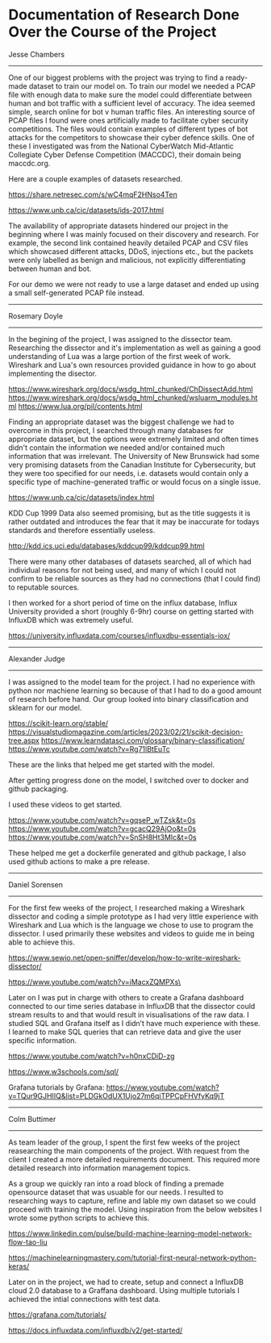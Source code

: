 # Documentation of Research Done Over the Course of the Project
Jesse Chambers
________________________________________________________________________________________________________________________________
One of our biggest problems with the project was trying to find a ready-made dataset to train our model on. To train our model we needed a PCAP file with enough data to make sure the model could differentiate between human and bot traffic with a sufficient level of accuracy. The idea seemed simple, search online for bot v human traffic files. An interesting source of PCAP files I found were ones artificially made to facilitate cyber security competitions. The files would contain examples of different types of bot attacks for the competitors to showcase their cyber defence skills. One of these I investigated was from the National CyberWatch Mid-Atlantic Collegiate Cyber Defense Competition (MACCDC), their domain being maccdc.org. 

Here are a couple examples of datasets researched.

https://share.netresec.com/s/wC4mqF2HNso4Ten

https://www.unb.ca/cic/datasets/ids-2017.html

The availability of appropriate datasets hindered our project in the beginning where I was mainly focused on their discovery and research. For example, the second link contained heavily detailed PCAP and CSV files which showcased different attacks, DDoS, injections etc., but the packets were only labelled as benign and malicious, not explicitly differentiating between human and bot.

For our demo we were not ready to use a large dataset and ended up using a small self-generated PCAP file instead.
________________________________________________________________________________________________________________________________
Rosemary Doyle
_________________________________________________________________________________________________________________________________

In the begining of the project, I was assigned to the dissector team. Researching the dissector and it's implementation as well as gaining a good understanding of Lua was a large portion of the first week of work. Wireshark and Lua's own resources provided guidance in how to go about implementing the disector. 

https://www.wireshark.org/docs/wsdg_html_chunked/ChDissectAdd.html
https://www.wireshark.org/docs/wsdg_html_chunked/wsluarm_modules.html
https://www.lua.org/pil/contents.html

Finding an appropriate dataset was the biggest challenge we had to overcome in this project, I searched through many databases for appropriate dataset, but the options were extremely limited and often times didn't contain the information we needed and/or contained much information that was irrelevant. The University of New Brunswick had some very promising datasets from the Canadian Institute for Cybersecurity, but they were too specified for our needs, i.e. datasets would contain only a specific type of machine-generated traffic or would focus on a single issue.

https://www.unb.ca/cic/datasets/index.html

KDD Cup 1999 Data also seemed promising, but as the title suggests it is rather outdated and introduces the fear that it may be inaccurate for todays standards and therefore essentially useless.

http://kdd.ics.uci.edu/databases/kddcup99/kddcup99.html

There were many other databases of datasets searched, all of which had individual reasons for not being used, and many of which I could not confirm to be reliable sources as they had no connections (that I could find) to reputable sources.

I then worked for a short period of time on the influx database, Influx University provided a short (roughly 6-9hr) course on getting started with InfluxDB which was extremely useful.

https://university.influxdata.com/courses/influxdbu-essentials-iox/
_________________________________________________________________________________________________________________________________
Alexander Judge
_________________________________________________________________________________________________________________________________
I was assigned to the model team for the project. I had no experience with python nor machiene learning so because of that I had to do a good amount of research before hand. Our group looked into binary classification and sklearn for our model. 

https://scikit-learn.org/stable/
https://visualstudiomagazine.com/articles/2023/02/21/scikit-decision-tree.aspx
https://www.learndatasci.com/glossary/binary-classification/
https://www.youtube.com/watch?v=Rg71lBtEuTc

These are the links that helped me get started with the model. 

After getting progress done on the model, I switched over to docker and github packaging.

I used these videos to get started.

https://www.youtube.com/watch?v=gqseP_wTZsk&t=0s
https://www.youtube.com/watch?v=gcacQ29AjOo&t=0s
https://www.youtube.com/watch?v=SnSH8Ht3MIc&t=0s

These helped me get a dockerfile generated and github package, I also used github actions to make a pre release. 

---------------------------------------------------------------------------------------------------------------------------------
Daniel Sorensen
_________________________________________________________________________________________________________________________________
For the first few weeks of the project, I researched making a Wireshark dissector and coding a simple prototype as I had very little experience with Wireshark and Lua which is the language we chose to use to program the dissector. I used primarily these websites and videos to guide me in being able to achieve this.

https://www.sewio.net/open-sniffer/develop/how-to-write-wireshark-dissector/

https://www.youtube.com/watch?v=iMacxZQMPXs\

Later on I was put in charge with others to create a Grafana dashboard connected to our time series database in InfluxDB that the dissector could stream results to and that would result in visualisations of the raw data. I studied SQL and Grafana itself as I didn’t have much experience with these. I learned to make SQL queries that can retrieve data and give the user specific information.

https://www.youtube.com/watch?v=h0nxCDiD-zg

https://www.w3schools.com/sql/

Grafana tutorials by Grafana: https://www.youtube.com/watch?v=TQur9GJHIIQ&list=PLDGkOdUX1Ujo27m6qiTPPCpFHVfyKq9jT

________________________________________________________________________________________________________________________________
Colm Buttimer
_________________________________________________________________________________________________________________________________

As team leader of the group, I spent the first few weeks of the project reasearching the main components of the project. With request from the client I created a more detailed requirements document. This required more detailed research into information management topics.

As a group we quickly ran into a road block of finding a premade opensource dataset that was usuable for our needs. I resulted to researching ways to capture, refine and lable my own dataset so we could proceed with training the model. Using inspiration from the below websites I wrote some python scripts to achieve this.

https://www.linkedin.com/pulse/build-machine-learning-model-network-flow-tao-liu

https://machinelearningmastery.com/tutorial-first-neural-network-python-keras/

Later on in the project, we had to create, setup and connect a InfluxDB cloud 2.0 database to a Graffana dashboard. Using multiple tutorials I achieved the intial connections with test data.

https://grafana.com/tutorials/

https://docs.influxdata.com/influxdb/v2/get-started/


